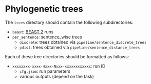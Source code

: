 # Phylogenetic trees

The `trees` directory should contain the following subdirectories:

* `beast`: [BEAST 2](https://www.beast2.org/) runs
* `per_sentence`: sentence_wise trees
  * `discrete`: trees obtained via `pipeline/sentence_discrete_trees`
  * `pdist`: trees obtained via `pipeline/sentence_distance_trees`

Each of these tree directories should be formatted as follows:

* `xxxxxxxx-xxxx-4xxx-Nxxx-xxxxxxxxxxxx`: run ID
  * `cfg.json`: run parameters
  * various outputs (depend on the task)

